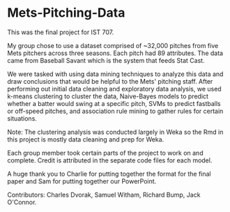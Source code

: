 # Mets-Pitching-Data
This was the final project for IST 707. 

My group chose to use a dataset comprised of ~32,000 pitches from five Mets pitchers across three seasons. Each pitch had 89 attributes.
The data came from Baseball Savant which is the system that feeds Stat Cast. 

We were tasked with using data mining techniques to analyze this data and draw conclusions that would be helpful to the Mets' pitching staff. 
After performing out initial data cleaning and exploratory data analysis, we used k-means clustering to cluster the data, Naive-Bayes models to predict whether a batter would swing at a specific pitch, SVMs to predict fastballs or off-speed pitches, and association rule mining to gather rules for certain situations. 

Note: The clustering analysis was conducted largely in Weka so the Rmd in this project is mostly data cleaning and prep for Weka. 

Each group member took certain parts of the project to work on and complete. Credit is attributed in the separate code files for each model. 

A huge thank you to Charlie for putting together the format for the final paper and Sam for putting together our PowerPoint. 

Contributors: Charles Dvorak, Samuel Witham, Richard Bump, Jack O'Connor. 
